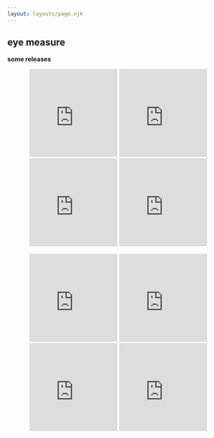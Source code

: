 ```yaml
---
layout: layouts/page.njk
---
```


## eye measure

<B>some releases</b>

<p align=center>
<iframe style="border: 0; width: 200px; height: 200px;" src="https://bandcamp.com/EmbeddedPlayer/album=4268156676/size=large/bgcol=ffffff/linkcol=de270f/minimal=true/track=1933973167/transparent=true/" seamless><a href="https://cherche-encore.bandcamp.com/album/dark-blue-vault-of-the-sky">Dark Blue Vault of the Sky by Eye Measure</a></iframe>
<iframe style="border: 0; width: 200px; height: 200px;" src="https://bandcamp.com/EmbeddedPlayer/album=2647712089/size=large/bgcol=ffffff/linkcol=de270f/minimal=true/track=1667046122/transparent=true/" seamless><a href="https://editedarts.bandcamp.com/album/va-serotonin">VA - Serotonin by Edited Arts</a></iframe>
<iframe style="border: 0; width: 200px; height: 200px;" src="https://bandcamp.com/EmbeddedPlayer/album=412897680/size=large/bgcol=ffffff/linkcol=de270f/minimal=true/track=3075350943/transparent=true/" seamless><a href="https://ifonly.bandcamp.com/album/big-material">Big Material by Eye Measure</a></iframe>
<iframe style="border: 0; width: 200px; height: 200px;" src="https://bandcamp.com/EmbeddedPlayer/album=172151960/size=large/bgcol=ffffff/linkcol=de270f/minimal=true/transparent=true/" seamless><a href="https://cherche-encore.bandcamp.com/album/being-to-the-left-of-textor">“being to the left of textor” by eye measure</a></iframe>
<p align=center>
<iframe style="border: 0; width: 200px; height: 200px;" src="https://bandcamp.com/EmbeddedPlayer/album=2825932440/size=large/bgcol=ffffff/linkcol=de270f/minimal=true/transparent=true/" seamless><a href="https://eye-measure.bandcamp.com/album/event-falls-out-of-existing-orbits">EVENT FALLS OUT OF EXISTING ORBITS by eye measure</a></iframe>
<iframe width="200px" height="200px" scrolling="no" frameborder="no" allow="autoplay" src="https://w.soundcloud.com/player/?url=https%3A//api.soundcloud.com/tracks/1151473201&color=%23ecdce4&auto_play=false&hide_related=false&show_comments=true&show_user=true&show_reposts=false&show_teaser=true&visual=true"></iframe>

<iframe width="200px" height="200px" scrolling="no" frameborder="no" allow="autoplay" src="https://w.soundcloud.com/player/?url=https%3A//api.soundcloud.com/tracks/1148378359&color=%23faf8f9&auto_play=false&hide_related=false&show_comments=true&show_user=true&show_reposts=false&show_teaser=true&visual=true"></iframe>
<iframe width="200px" height="200px" scrolling="no" frameborder="no" allow="autoplay" src="https://w.soundcloud.com/player/?url=https%3A//api.soundcloud.com/tracks/936705346&color=%23faf8f9&auto_play=false&hide_related=false&show_comments=true&show_user=true&show_reposts=false&show_teaser=true&visual=true"></iframe>
<p>

